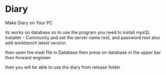 # Diary
Make Diary on Your PC

its works on database
so to use the program you need to install 
mysQL Installer - Community
and set the server name root, and password root
also add workbench latest version

then open the mwb file in Database
then press on database in the upper bar
then forward engineer

then you will be able to use the diary
from release folder
